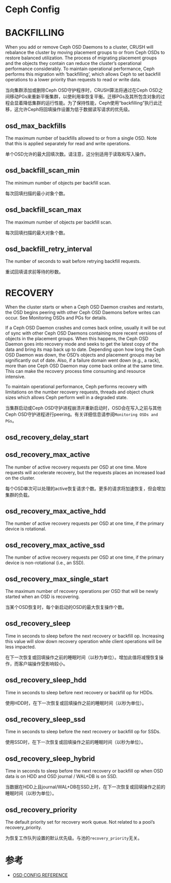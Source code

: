Ceph Config
===========

# BACKFILLING
When you add or remove Ceph OSD Daemons to a cluster, CRUSH will rebalance the cluster by moving placement groups to or from Ceph OSDs to restore balanced utilization. The process of migrating placement groups and the objects they contain can reduce the cluster’s operational performance considerably. To maintain operational performance, Ceph performs this migration with ‘backfilling’, which allows Ceph to set backfill operations to a lower priority than requests to read or write data.

当向集群添加或删除Ceph OSD守护程序时，CRUSH算法将通过在Ceph OSD之间移动PGs来重新平衡集群，以使利用率恢复平衡。迁移PGs及其所包含对象的过程会显着降低集群的运行性能。为了保持性能，Ceph使用“backfilling”执行此迁移，这允许Ceph将回填操作设置为低于数据读写请求的优先级。

## osd_max_backfills
The maximum number of backfills allowed to or from a single OSD. Note that this is applied separately for read and write operations.

单个OSD允许的最大回填次数。请注意，这分别适用于读取和写入操作。

## osd_backfill_scan_min
The minimum number of objects per backfill scan.

每次回填扫描的最小对象个数。

## osd_backfill_scan_max
The maximum number of objects per backfill scan.

每次回填扫描的最大对象个数。

## osd_backfill_retry_interval
The number of seconds to wait before retrying backfill requests.

重试回填请求前等待的秒数。

# RECOVERY
When the cluster starts or when a Ceph OSD Daemon crashes and restarts, the OSD begins peering with other Ceph OSD Daemons before writes can occur. See Monitoring OSDs and PGs for details.

If a Ceph OSD Daemon crashes and comes back online, usually it will be out of sync with other Ceph OSD Daemons containing more recent versions of objects in the placement groups. When this happens, the Ceph OSD Daemon goes into recovery mode and seeks to get the latest copy of the data and bring its map back up to date. Depending upon how long the Ceph OSD Daemon was down, the OSD’s objects and placement groups may be significantly out of date. Also, if a failure domain went down (e.g., a rack), more than one Ceph OSD Daemon may come back online at the same time. This can make the recovery process time consuming and resource intensive.

To maintain operational performance, Ceph performs recovery with limitations on the number recovery requests, threads and object chunk sizes which allows Ceph perform well in a degraded state.

当集群启动或Ceph OSD守护进程崩溃并重新启动时，OSD会在写入之前与其他Ceph OSD守护进程进行peering。有关详细信息请参阅`Monitoring OSDs and PGs`。

## osd_recovery_delay_start

## osd_recovery_max_active
The number of active recovery requests per OSD at one time. More requests will accelerate recovery, but the requests places an increased load on the cluster.

每个OSD单次可以处理的active恢复请求个数。更多的请求将加速恢复，但会增加集群的负载。

## osd_recovery_max_active_hdd
The number of active recovery requests per OSD at one time, if the primary device is rotational.

## osd_recovery_max_active_ssd
The number of active recovery requests per OSD at one time, if the primary device is non-rotational (i.e., an SSD).

## osd_recovery_max_single_start
The maximum number of recovery operations per OSD that will be newly started when an OSD is recovering.

当某个OSD恢复时，每个新启动的OSD的最大恢复操作个数。

## osd_recovery_sleep
Time in seconds to sleep before the next recovery or backfill op. Increasing this value will slow down recovery operation while client operations will be less impacted.

在下一次恢复或回填操作之前的睡眠时间（以秒为单位）。增加此值将减慢恢复操作，而客户端操作受影响较小。

## osd_recovery_sleep_hdd
Time in seconds to sleep before next recovery or backfill op for HDDs.

使用HDD时，在下一次恢复或回填操作之前的睡眠时间（以秒为单位）。

## osd_recovery_sleep_ssd
Time in seconds to sleep before the next recovery or backfill op for SSDs.

使用SSD时，在下一次恢复或回填操作之前的睡眠时间（以秒为单位）。

## osd_recovery_sleep_hybrid
Time in seconds to sleep before the next recovery or backfill op when OSD data is on HDD and OSD journal / WAL+DB is on SSD.

当数据在HDD上且journal/WAL+DB在SSD上时，在下一次恢复或回填操作之前的睡眠时间（以秒为单位）。

## osd_recovery_priority
The default priority set for recovery work queue. Not related to a pool’s recovery_priority.

为恢复工作队列设置的默认优先级。与池的`recovery_priority`无关。

# 参考
 * [OSD CONFIG REFERENCE](https://docs.ceph.com/en/latest/rados/configuration/osd-config-ref/)
